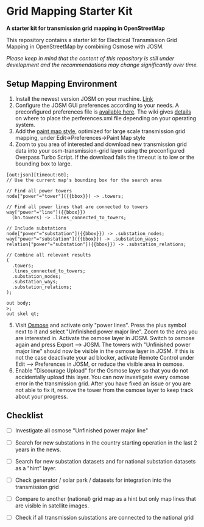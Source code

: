 # Grid Mapping Starter Kit 
**A starter kit for transmission grid mapping in OpenStreetMap** 

This repository contains a starter kit for Electrical Transmission Grid Mapping in OpenStreetMap by combining Osmose with JOSM.

_Please keep in mind that the content of this repository is still under development and the recommendations may change significantly over time._ 

## Setup Mapping Environment 
1. Install the newest version JOSM on your machine. [Link](https://josm.openstreetmap.de/)
2. Configure the JOSM GUI preferences according to your needs. A preconfigured preferences file is [available here](josm-config/preferences.xml). The wiki gives [details](https://josm.openstreetmap.de/wiki/Help/Preferences) on where to place the perferences.xml file depending on your operating system.
3. Add the [paint map style](), optimized for large scale transmission grid mapping, under Edit->Preferences->Paint Map style
4. Zoom to you area of interested and download new transmission grid data into your osm-transmission-grid layer using the preconfigured Overpass Turbo Script. If the download fails the timeout is to low or the bounding box to large. 
```
[out:json][timeout:60];
// Use the current map's bounding box for the search area

// Find all power towers
node["power"="tower"]({{bbox}}) -> .towers;

// Find all power lines that are connected to towers
way["power"="line"]({{bbox}})
  (bn.towers) -> .lines_connected_to_towers;

// Include substations
node["power"="substation"]({{bbox}}) -> .substation_nodes;
way["power"="substation"]({{bbox}}) -> .substation_ways;
relation["power"="substation"]({{bbox}}) -> .substation_relations;

// Combine all relevant results
(
  .towers;
  .lines_connected_to_towers;
  .substation_nodes;
  .substation_ways;
  .substation_relations;
);

out body;
>;
out skel qt;
```
5. Visit [Osmose](https://osmose.openstreetmap.fr/en/map/#loc=7/4.907/-72.994&level=1%2C2%2C3&tags=power&class=2&item=7040) and activate only "power lines". Press the plus symbol next to it and select "Unfinished power major line". Zoom to the area you are interested in. Activate the osmose layer in JOSM. Switch to osmose again and press Export --> JOSM. The towers with "Unfinished power major line" should now be visible in the osmose layer in JOSM. If this is not the case deactivate your ad blocker, activate Remote Control under Edit --> Preferences in JOSM, or reduce the visible area in osmose. 
6. Enable "Discourage Upload" for the Osmose layer so that you do not accidentally upload this layer. You can now investigate every osmose error in the transmission grid. After you have fixed an issue or you are not able to fix it, remove the tower from the osmose layer to keep track about your progress.

## Checklist 
- [ ] Investigate all osmose "Unfinished power major line"
- [ ] Search for new substations in the country starting operation in the last 2 years in the news.
- [ ] Search for new substation datasets and for national substation datasets as a "hint" layer.
- [ ] Check generator / solar park / datasets for integration into the transmission grid
- [ ] Compare to another (national) grid map as a hint but only map lines that are visible in satellite images. 
- [ ] Check if all transmission substations are connected to the national grid

